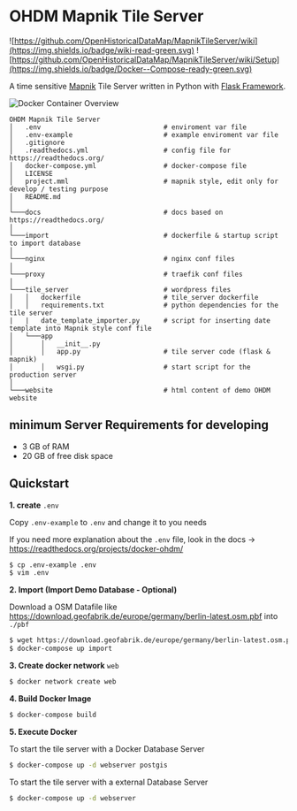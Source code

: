 # OHDM Mapnik Tile Server

![https://github.com/OpenHistoricalDataMap/MapnikTileServer/wiki](https://img.shields.io/badge/wiki-read-green.svg)
![https://github.com/OpenHistoricalDataMap/MapnikTileServer/wiki/Setup](https://img.shields.io/badge/Docker--Compose-ready-green.svg)

A time sensitive [Mapnik](https://mapnik.org/) Tile Server written in Python with [Flask Framework](http://flask.pocoo.org/).

![Docker Container Overview](https://raw.githubusercontent.com/wiki/OpenHistoricalDataMap/MapnikTileServer/_static/ProjectOverview.png)

```
OHDM Mapnik Tile Server
│   .env                               # enviroment var file
│   .env-example                       # example enviroment var file
│   .gitignore
│   .readthedocs.yml                   # config file for https://readthedocs.org/
│   docker-compose.yml                 # docker-compose file
│   LICENSE 
│   project.mml                        # mapnik style, edit only for develop / testing purpose
│   README.md  
│    
└───docs                               # docs based on https://readthedocs.org/
│
└───import                             # dockerfile & startup script to import database
│
└───nginx                              # nginx conf files
│
└───proxy                              # traefik conf files
│
└───tile_server                        # wordpress files
│   │   dockerfile                     # tile_server dockerfile
│   │   requirements.txt               # python dependencies for the tile server
|   |   date_template_importer.py      # script for inserting date template into Mapnik style conf file
│   └───app
│       │   __init__.py
│       │   app.py                     # tile server code (flask & mapnik)
│       │   wsgi.py                    # start script for the production server
│
└───website                            # html content of demo OHDM website
```

## minimum Server Requirements for developing

- 3 GB of RAM
- 20 GB of free disk space

## Quickstart

**1. create** `.env`

Copy `.env-example` to `.env` and change it to you needs

If you need more explanation about the `.env` file, look in the docs -> https://readthedocs.org/projects/docker-ohdm/

```bash
$ cp .env-example .env
$ vim .env
```

**2. Import (Import Demo Database - Optional)**

Download a OSM Datafile like https://download.geofabrik.de/europe/germany/berlin-latest.osm.pbf into ``./pbf``

```bash
$ wget https://download.geofabrik.de/europe/germany/berlin-latest.osm.pbf -P pdf
$ docker-compose up import
```

**3. Create docker network** `web`

```bash
$ docker network create web
```

**4. Build Docker Image**

```bash
$ docker-compose build
```

**5. Execute Docker**

To start the tile server with a Docker Database Server

```bash
$ docker-compose up -d webserver postgis
```

To start the tile server with a external Database Server

```bash
$ docker-compose up -d webserver
```
